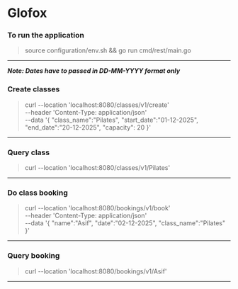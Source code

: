 # Glofox

### To run the application
> source configuration/env.sh && go run cmd/rest/main.go 
***


**_Note: Dates have to passed in DD-MM-YYYY format only_**

### Create classes

>curl --location 'localhost:8080/classes/v1/create' \
--header 'Content-Type: application/json' \
--data '{
    "class_name":"Pilates",
    "start_date":"01-12-2025",
    "end_date":"20-12-2025",
    "capacity": 20
}'
***

### Query class
>curl --location 'localhost:8080/classes/v1/Pilates'
***

### Do class booking

>curl --location 'localhost:8080/bookings/v1/book' \
--header 'Content-Type: application/json' \
--data '{
    "name":"Asif",
    "date":"02-12-2025",
    "class_name":"Pilates"
}'
***

### Query booking

>curl --location 'localhost:8080/bookings/v1/Asif'
***